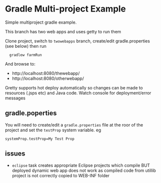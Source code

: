 # Gradle Multi-project Example
Simple multiproject gradle example.

This branch has two web apps and uses getty to run them

Clone project, switch to ```twowebapps``` branch, create/edit gradle.properties (see below) then run

```
  gradlew farmRun
```  

And browse to:
* http://localhost:8080/thewebapp/
* http://localhost:8080/otherwebapp/

Gretty supports hot deploy automatically so changes can be made to resources (.jsps etc) and Java code. Watch console for deployment/error messages

## gradle.poperties
You will need to create/edit a ```gradle.properties``` file at the roor of the project and set the ```testProp``` system variable. eg

```
systemProp.testProp=My Test Prop
```

## issues
* ```eclipse``` task creates appropriate Eclipse projects which compile BUT deployed dynamic web app does not work as compiled code from utillib project is not correctly copied to WEB-INF folder
